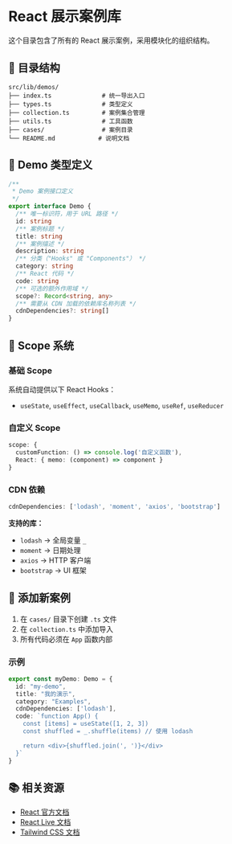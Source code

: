 # React 展示案例库

这个目录包含了所有的 React 展示案例，采用模块化的组织结构。

## 📁 目录结构

```
src/lib/demos/
├── index.ts              # 统一导出入口
├── types.ts              # 类型定义
├── collection.ts         # 案例集合管理
├── utils.ts              # 工具函数
├── cases/                # 案例目录
└── README.md            # 说明文档
```

## 🎯 Demo 类型定义

```typescript
/**
 * Demo 案例接口定义
 */
export interface Demo {
  /** 唯一标识符，用于 URL 路径 */
  id: string
  /** 案例标题 */
  title: string
  /** 案例描述 */
  description: string
  /** 分类（"Hooks" 或 "Components"） */
  category: string
  /** React 代码 */
  code: string
  /** 可选的额外作用域 */
  scope?: Record<string, any>
  /** 需要从 CDN 加载的依赖库名称列表 */
  cdnDependencies?: string[]
}
```

## 🔧 Scope 系统

### 基础 Scope
系统自动提供以下 React Hooks：
- `useState`, `useEffect`, `useCallback`, `useMemo`, `useRef`, `useReducer`

### 自定义 Scope
```typescript
scope: {
  customFunction: () => console.log('自定义函数'),
  React: { memo: (component) => component }
}
```

### CDN 依赖
```typescript
cdnDependencies: ['lodash', 'moment', 'axios', 'bootstrap']
```

**支持的库：**
- `lodash` → 全局变量 `_`
- `moment` → 日期处理
- `axios` → HTTP 客户端
- `bootstrap` → UI 框架

## 📝 添加新案例

1. 在 `cases/` 目录下创建 `.ts` 文件
2. 在 `collection.ts` 中添加导入
3. 所有代码必须在 `App` 函数内部

### 示例
```typescript
export const myDemo: Demo = {
  id: "my-demo",
  title: "我的演示",
  category: "Examples",
  cdnDependencies: ['lodash'],
  code: `function App() {
    const [items] = useState([1, 2, 3])
    const shuffled = _.shuffle(items) // 使用 lodash

    return <div>{shuffled.join(', ')}</div>
  }`
}
```

## 📚 相关资源

- [React 官方文档](https://react.dev/)
- [React Live 文档](https://github.com/FormidableLabs/react-live)
- [Tailwind CSS 文档](https://tailwindcss.com/docs)
